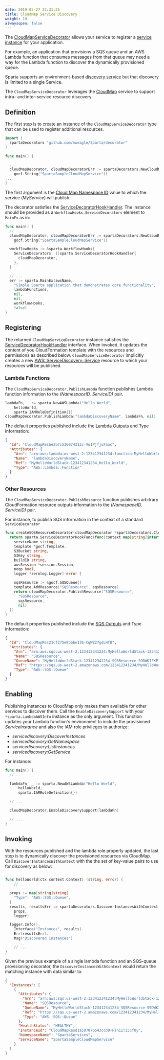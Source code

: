 ```yaml
---
date: 2019-05-27 22:31:25
title: CloudMap Service Discovery
weight: 10
alwaysopen: false
---
```


The [CloudMapServiceDecorator](https://godoc.org/github.com/mweagle/Sparta/decorator#CloudMapServiceDecorator) allows your service to register a [service instance](https://docs.aws.amazon.com/cloud-map/latest/dg/working-with-instances.html) for your application.

For example, an application that provisions a SQS queue and an AWS Lambda function that consumes messages from that queue may need a way for the Lambda function to discover the dynamically provisioned queue.

Sparta supports an environment-based [discovery service](http://gosparta.io/reference/discovery/) but that discovery is limited to a single Service.

The `CloudMapServiceDecorator` leverages the [CloudMap](https://aws.amazon.com/cloud-map/) service to support intra- and inter-service resource discovery.

## Definition

The first step is to create an instance of the `CloudMapServiceDecorator` type that can be used to register additional resources.

```go
import (
  spartaDecorators "github.com/mweagle/Sparta/decorator"
)

func main() {

  ...
  cloudMapDecorator, cloudMapDecoratorErr := spartaDecorators.NewCloudMapServiceDecorator(gocf.String("SpartaServices"),
    gocf.String("SpartaSampleCloudMapService"))
...
}
```

The first argument is the [Cloud Map Namespace ID](https://docs.aws.amazon.com/cloud-map/latest/dg/working-with-namespaces.html) value to which the service (_MyService_) will publish.

The decorator satisfies the [ServiceDecoratorHookHandler](https://godoc.org/github.com/mweagle/Sparta#ServiceDecoratorHookHandler). The instance should be provided as a `WorkflowHooks.ServiceDecorators` element to `MainEx` as in:

```go
func main() {
  // ...
  cloudMapDecorator, cloudMapDecoratorErr := spartaDecorators.NewCloudMapServiceDecorator(gocf.String("SpartaServices"),
    gocf.String("SpartaSampleCloudMapService"))

  workflowHooks := &sparta.WorkflowHooks{
    ServiceDecorators: []sparta.ServiceDecoratorHookHandler{
      cloudMapDecorator,
    },
  }

  // ...
  err := sparta.MainEx(awsName,
    "Simple Sparta application that demonstrates core functionality",
    lambdaFunctions,
    nil,
    nil,
    workflowHooks,
    false)
}
```

## Registering

The returned `CloudMapServiceDecorator` instance satisfies the [ServiceDecoratorHookHandler](https://godoc.org/github.com/mweagle/Sparta#ServiceDecoratorHookHandler) interface. When invoked, it updates the content of you CloudFormation template with the resources and permissions as described below. `CloudMapServiceDecorator` implicitly creates a new [AWS::ServiceDiscovery::Service](https://docs.aws.amazon.com/AWSCloudFormation/latest/UserGuide/aws-resource-servicediscovery-service.html) resource to which your resources will be published.

### Lambda Functions

The `CloudMapServiceDecorator.PublishLambda` function publishes Lambda function information to the _(NamespaceID, ServiceID)_ pair.

```go
lambdaFn, _ := sparta.NewAWSLambda("Hello World",
    helloWorld,
    sparta.IAMRoleDefinition{})
cloudMapDecorator.PublishLambda("lambdaDiscoveryName", lambdaFn, nil)
```

The default properties published include the [Lambda Outputs](https://docs.aws.amazon.com/AWSCloudFormation/latest/UserGuide/aws-resource-lambda-function.html) and Type information:

```json
{
  "Id": "CloudMapResbe2b7c536074312c-VuIPjfjuFaoc",
  "Attributes": {
    "Arn": "arn:aws:lambda:us-west-2:123412341234:function:MyHelloWorldStack-123412341234_Hello_World",
    "Name": "lambdaDiscoveryName",
    "Ref": "MyHelloWorldStack-123412341234_Hello_World",
    "Type": "AWS::Lambda::Function"
  }
}
```

### Other Resources

The `CloudMapServiceDecorator.PublishResource` function publishes arbitrary CloudFormation resource outputs information to the _(NamespaceID, ServiceID)_ pair.

For instance, to publish SQS information in the context of a standard `ServiceDecorator`

```go
func createSQSResourceDecorator(cloudMapDecorator *spartaDecorators.CloudMapServiceDecorator) sparta.ServiceDecoratorHookHandler {
  return sparta.ServiceDecoratorHookFunc(func(context map[string]interface{},
    serviceName string,
    template *gocf.Template,
    S3Bucket string,
    S3Key string,
    buildID string,
    awsSession *session.Session,
    noop bool,
    logger *zerolog.Logger) error {

    sqsResource := &gocf.SQSQueue{}
    template.AddResource("SQSResource", sqsResource)
    return cloudMapDecorator.PublishResource("SQSResource",
      "SQSResource",
      sqsResource,
      nil)
  })
}
```

The default properties published include the [SQS Outputs](https://docs.aws.amazon.com/AWSCloudFormation/latest/UserGuide/aws-properties-sqs-queues.html) and Type information:

```json
{
  "Id": "CloudMapRes21cf275e8bbbe136-CqWZ27gdLHf8",
  "Attributes": {
    "Arn": "arn:aws:sqs:us-west-2:123412341234:MyHelloWorldStack-123412341234-SQSResource-S9DWKIFKP14U",
    "Name": "SQSResource",
    "QueueName": "MyHelloWorldStack-123412341234-SQSResource-S9DWKIFKP14U",
    "Ref": "https://sqs.us-west-2.amazonaws.com/123412341234/MyHelloWorldStack-123412341234-SQSResource-S9DWKIFKP14U",
    "Type": "AWS::SQS::Queue"
  }
}
```

## Enabling

Publishing instances to CloudMap only makes them available for other services to discover them. Call the `EnableDiscoverySupport` with your `*sparta.LambdaAWSInfo` instance as the only argument. This function updates your Lambda function's environment to include the provisioned _ServiceInstance_ and also the IAM role privileges to authorize:

- _servicediscovery:DiscoverInstances_
- _servicediscovery:GetNamespace_
- _servicediscovery:ListInstances_
- _servicediscovery:GetService_

For instance:

```go
func main() {
  // ...

  lambdaFn, _ := sparta.NewAWSLambda("Hello World",
      helloWorld,
      sparta.IAMRoleDefinition{})

  // ...

  cloudMapDecorator.EnableDiscoverySupport(lambdaFn)

  // ...
}

```

## Invoking

With the resources published and the lambda role properly updated, the last step is to dynamically discover the provisioned resources via CloudMap. Call `DiscoverInstancesWithContext` with the the set of key-value pairs to use for discovery as below:

```go

func helloWorld(ctx context.Context) (string, error) {
    // ...

  props := map[string]string{
    "Type": "AWS::SQS::Queue",
  }
  results, resultsErr := spartaDecorators.DiscoverInstancesWithContext(ctx,
    props,
    logger)

  logger.Info().
    Interface("Instances", results).
    Err(resultsErr).
    Msg("Discovered instances")

    // ...
}
```

Given the previous example of a single lambda function and an SQS-queue provisioning decorator, the `DiscoverInstancesWithContext` would return the matching instance with data similar to:

```json
{
  "Instances": [
    {
      "Attributes": {
        "Arn": "arn:aws:sqs:us-west-2:123412341234:MyHelloWorldStack-123412341234-SQSResource-S9DWKIFKP14U",
        "Name": "SQSResource",
        "QueueName": "MyHelloWorldStack-123412341234-SQSResource-S9DWKIFKP14U",
        "Ref": "https://sqs.us-west-2.amazonaws.com/123412341234/MyHelloWorldStack-123412341234-SQSResource-S9DWKIFKP14U",
        "Type": "AWS::SQS::Queue"
      },
      "HealthStatus": "HEALTHY",
      "InstanceId": "CloudMapResd1a507076543ccd0-Fln1ITi5cf0y",
      "NamespaceName": "SpartaServices",
      "ServiceName": "SpartaSampleCloudMapService"
    }
  ]
}
```
